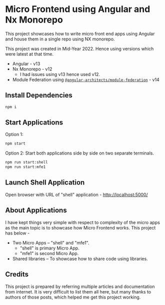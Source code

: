 # Micro Frontend using Angular and Nx Monorepo

This project showcases how to write micro front end apps using Angular and house them in a single repo using NX monorepo. 

This project was created in Mid-Year 2022. Hence using versions which were latest at that time.

- Angular - v13
- Nx Monorepo - v12
  - I had issues using v13 hence used v12.
- Module Federation using [`@angular-architects/module-federation`](https://www.npmjs.com/package/@angular-architects/module-federation) - v14

## Install Dependencies

```sh
npm i
```

## Start Applications

Option 1:

```sh
npm start
```

Option 2:
Start both applications side by side on two separate terminals.

```sh
npm run start:shell
npm run start:mfe1
```

## Launch Shell Application

Open browser with URL of "shell" application - <http://localhost:5000/>

## About Applications

I have kept things very simple with respect to complexity of the micro apps as the main topic is to showcase how Micro Frontend works. This project has below -

- Two Micro Apps – "shell" and "mfe1".
  - "shell" is primary Micro App.
  - "mfe1" is second Micro App.
- Shared libraries – To showcase how to share code using libraries.

## Credits

This project is prepared by referring multiple articles and documentation from internet. It is very difficult to list them all here, but many thanks to authors of those posts, which helped me get this project working.

